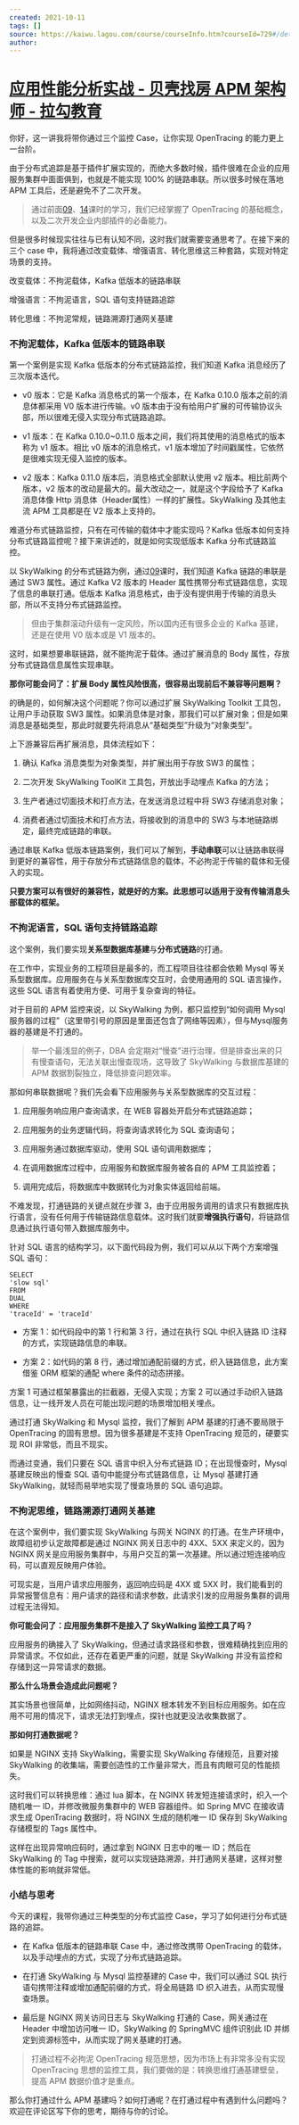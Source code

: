 ```yaml
---
created: 2021-10-11
tags: []
source: https://kaiwu.lagou.com/course/courseInfo.htm?courseId=729#/detail/pc?id=7049
author: 
---
```


# [应用性能分析实战 - 贝壳找房 APM 架构师 - 拉勾教育](https://kaiwu.lagou.com/course/courseInfo.htm?courseId=729#/detail/pc?id=7049)


你好，这一讲我将带你通过三个监控 Case，让你实现 OpenTracing 的能力更上一台阶。

由于分布式追踪是基于插件扩展实现的，而绝大多数时候，插件很难在企业的应用服务集群中面面俱到，也就是不能实现 100% 的链路串联。所以很多时候在落地 APM 工具后，还是避免不了二次开发。

> 通过前面[09](https://kaiwu.lagou.com/course/courseInfo.htm?courseId=729#/detail/pc?id=7058&fileGuid=xxQTRXtVcqtHK6j8)、[14](https://kaiwu.lagou.com/course/courseInfo.htm?courseId=729#/detail/pc?id=7063&fileGuid=xxQTRXtVcqtHK6j8)课时的学习，我们已经掌握了 OpenTracing 的基础概念，以及二次开发企业内部插件的必备能力。

但是很多时候现实往往与已有认知不同，这时我们就需要变通思考了。在接下来的三个 case 中，我将通过改变载体、增强语言、转化思维这三种套路，实现对特定场景的支持。

改变载体：不拘泥载体，Kafka 低版本的链路串联

增强语言：不拘泥语言，SQL 语句支持链路追踪

转化思维：不拘泥常规，链路溯源打通网关基建

### 不拘泥载体，Kafka 低版本的链路串联

第一个案例是实现 Kafka 低版本的分布式链路监控，我们知道 Kafka 消息经历了三次版本迭代。

-   v0 版本：它是 Kafka 消息格式的第一个版本，在 Kafka 0.10.0 版本之前的消息体都采用 V0 版本进行传输。v0 版本由于没有给用户扩展的可传输协议头部，所以很难无侵入实现分布式链路追踪。
    
-   v1 版本：在 Kafka 0.10.0~0.11.0 版本之间，我们将其使用的消息格式的版本称为 v1 版本。相比 v0 版本的消息格式，v1 版本增加了时间戳属性，它依然是很难实现无侵入监控的版本。
    
-   v2 版本：Kafka 0.11.0 版本后，消息格式全部默认使用 v2 版本。相比前两个版本，v2 版本的改动是最大的。最大改动之一，就是这个字段给予了 Kafka 消息体像 Http 消息体（Header属性）一样的扩展性。SkyWalking 及其他主流 APM 工具都是在 V2 版本上支持的。
    

难道分布式链路监控，只有在可传输的载体中才能实现吗？Kafka 低版本如何支持分布式链路监控呢？接下来讲述的，就是如何实现低版本 Kafka 分布式链路监控。

以 SkyWalking 的分布式链路为例，通过[09](https://kaiwu.lagou.com/course/courseInfo.htm?courseId=729#/detail/pc?id=7058&fileGuid=xxQTRXtVcqtHK6j8)课时，我们知道 Kafka 链路的串联是通过 SW3 属性。通过 Kafka V2 版本的 Header 属性携带分布式链路信息，实现了信息的串联打通。低版本 Kafka 消息格式，由于没有提供用于传输的消息头部，所以不支持分布式链路监控。

> 但由于集群滚动升级有一定风险，所以国内还有很多企业的 Kafka 基建，还是在使用 V0 版本或是 V1 版本的。

这时，如果想要串联链路，就不能拘泥于载体。通过扩展消息的 Body 属性，存放分布式链路信息属性实现串联。

**那你可能会问了：扩展 Body 属性风险很高，很容易出现前后不兼容等问题啊？**

的确是的，如何解决这个问题呢？你可以通过扩展 SkyWalking Toolkit 工具包，让用户手动获取 SW3 属性。如果消息体是对象，那我们可以扩展对象；但是如果消息是基础类型，那此时就要先将消息从“基础类型”升级为“对象类型”。

上下游兼容后再扩展消息，具体流程如下：

1.  确认 Kafka 消息类型为对象类型，并扩展出用于存放 SW3 的属性；
    
2.  二次开发 SkyWalking ToolKit 工具包，开放出手动埋点 Kafka 的方法；
    
3.  生产者通过切面技术和打点方法，在发送消息过程中将 SW3 存储消息对象；
    
4.  消费者通过切面技术和打点方法，将接收到的消息中的 SW3 与本地链路绑定，最终完成链路的串联。
    

通过串联 Kafka 低版本链路案例，我们可以了解到，**手动串联**可以让链路串联得到更好的兼容性，用于存放分布式链路信息的载体，不必拘泥于传输的载体和无侵入的实现。

**只要方案可以有很好的兼容性，就是好的方案。此思想可以适用于没有传输消息头部载体的框架。**

### 不拘泥语言，SQL 语句支持链路追踪

这个案例，我们要实现**关系型数据库基建**与**分布式链路**的打通。

在工作中，实现业务的工程项目是最多的，而工程项目往往都会依赖 Mysql 等关系型数据库。应用服务在与关系型数据库交互时，会使用通用的 SQL 语言操作，这些 SQL 语言有着使用方便、可用于复杂查询的特征。

对于目前的 APM 监控来说，以 SkyWalking 为例，都只监控到“如何调用 Mysql 服务器的过程”（这里带引号的原因是里面还包含了网络等因素），但与Mysql服务器的基建是不打通的。

> 举一个最浅显的例子，DBA 会定期对“慢查”进行治理，但是排查出来的只有慢查语句，无法关联出慢查现场，这导致了 SkyWalking 与数据库基建的 APM 数据割裂独立，降低排查问题效率。

那如何串联数据呢？我们先会看下应用服务与关系型数据库的交互过程：

1.  应用服务响应用户查询请求，在 WEB 容器处开启分布式链路追踪；
    
2.  应用服务的业务逻辑代码，将查询请求转化为 SQL 查询语句；
    
3.  应用服务通过数据库驱动，使用 SQL 语句调用数据库；
    
4.  在调用数据库过程中，应用服务和数据库服务被各自的 APM 工具监控着；
    
5.  调用完成后，将数据库中数据转化为对象实体返回给前端。
    

不难发现，打通链路的关键点就在步骤 3，由于应用服务调用的请求只有数据库执行语言，没有任何用于传输链路信息载体。这时我们就要**增强执行语句**，将链路信息通过执行语句带入数据库服务中。

针对 SQL 语言的结构学习，以下面代码段为例，我们可以从以下两个方案增强 SQL 语句：

```
SELECT
'slow sql'
FROM
DUAL 
WHERE
'traceId' = 'traceId'
```

-   方案 1：如代码段中的第 1 行和第 3 行，通过在执行 SQL 中织入链路 ID 注释的方式，实现链路信息的串联。
    
-   方案 2：如代码的第 8 行，通过增加通配前缀的方式，织入链路信息，此方案借鉴 ORM 框架的通配 where 条件的动态拼接。
    

方案 1 可通过框架暴露出的拦截器，无侵入实现；方案 2 可以通过手动织入链路信息，让一线开发人员在可能出现问题的场景增加相关埋点。

通过打通 SkyWalking 和 Mysql 监控，我们了解到 APM 基建的打通不要局限于 OpenTracing 的固有思想。因为很多基建是不支持 OpenTracing 规范的，硬要实现 ROI 非常低，而且不现实。

而通过变通，我们只要在 SQL 语言中织入分布式链路 ID；在出现慢查时，Mysql 基建反映出的慢查 SQL 语句中能提分布式链路信息，让 Mysql 基建打通 SkyWalking，就轻而易举地实现了慢查场景的 SQL 语句追踪。

### 不拘泥思维，链路溯源打通网关基建

在这个案例中，我们要实现 SkyWalking 与网关 NGINX 的打通。在生产环境中，故障组初步认定故障都是通过 NGINX 网关日志中的 4XX、5XX 来定义的，因为 NGINX 网关是应用服务集群中，与用户交互的第一次基建。所以通过短连接响应码，可以直观反映用户体验。

可现实是，当用户请求应用服务，返回响应码是 4XX 或 5XX 时，我们能看到的异常报警信息有：用户请求的路径和请求参数，此请求引发的应用服务集群的调用过程无法得知。

**你可能会问了：应用服务集群不是接入了 SkyWalking 监控工具了吗？**

应用服务的确接入了 SkyWalking，但通过请求路径和参数，很难精确找到应用的异常请求。不仅如此，还存在着更严重的问题，就是 SkyWalking 并没有监控和存储到这一异常请求的数据。

**那么什么场景会造成此问题呢？**

其实场景也很简单，比如网络抖动，NGINX 根本转发不到目标应用服务。如在应用不可用的情况下，请求无法打到埋点，探针也就更没法收集数据了。

**那如何打通数据呢？**

如果是 NGINX 支持 SkyWalking，需要实现 SkyWalking 存储规范，且要对接 SkyWalking 的收集端，需要创造性的工作量非常大，而且有肉眼可见的性能损失。

这时我们可以转换思维：通过 lua 脚本，在 NGINX 转发短连接请求时，织入一个随机唯一 ID，并修改微服务集群中的 WEB 容器组件。如 Spring MVC 在接收请求生成 OpenTracing 数据时，将 NGINX 生成的随机唯一 ID 保存到 SkyWalking 存储模型的 Tags 属性中。

这样在出现异常响应码时，通过拿到 NGINX 日志中的唯一 ID；然后在 SkyWalking 的 Tag 中搜索，就可以实现链路溯源，并打通网关基建，这样对整体性能的影响就非常低。

### 小结与思考

今天的课程，我带你通过三种类型的分布式监控 Case，学习了如何进行分布式链路的追踪。

-   在 Kafka 低版本的链路串联 Case 中，通过修改携带 OpenTracing 的载体，以及手动埋点的方式，实现了分布式链路追踪。
    
-   在打通 SkyWalking 与 Mysql 监控基建的 Case 中，我们可以通过 SQL 执行语句携带注释或增加通配前缀的方式，将全局链路 ID 织入进去，从而实现慢查场景。
    
-   最后是 NGINX 网关访问日志与 SkyWalking 打通的 Case，网关通过在 Header 中增加访问唯一 ID，SkyWalking 的 SpringMVC 组件识别此 ID 并绑定到资源标签中，从而实现了网关基建的打通。
    

> 打通过程不必拘泥 OpenTracing 规范思想，因为市场上有非常多没有实现 OpenTracing 思想的监控工具，我们要做的是：转换思维打通基建壁垒，提高 APM 数据价值才是重点。

那么你打通过什么 APM 基建吗？如何打通呢？在打通过程中有遇到什么问题吗？欢迎在评论区写下你的思考，期待与你的讨论。
